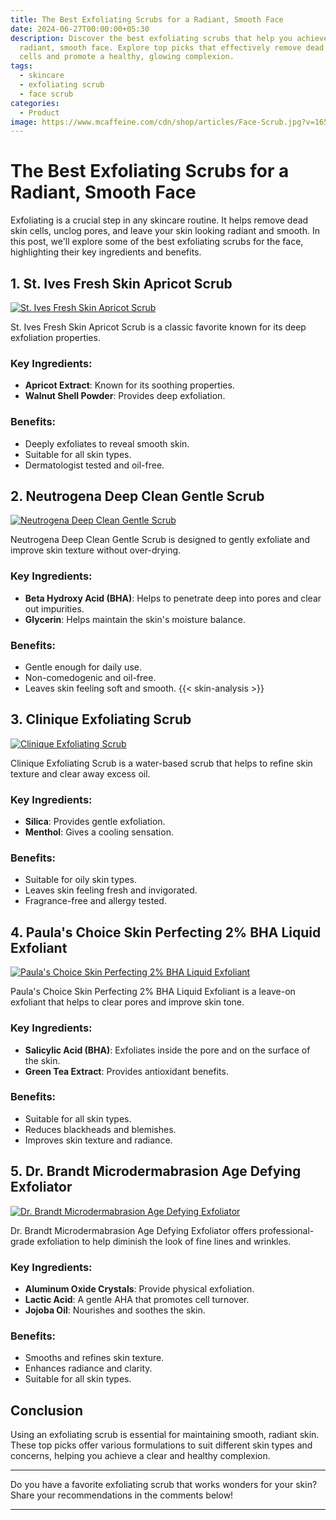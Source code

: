 ```yaml
---
title: The Best Exfoliating Scrubs for a Radiant, Smooth Face
date: 2024-06-27T00:00:00+05:30
description: Discover the best exfoliating scrubs that help you achieve a
  radiant, smooth face. Explore top picks that effectively remove dead skin
  cells and promote a healthy, glowing complexion.
tags:
  - skincare
  - exfoliating scrub
  - face scrub
categories:
  - Product
image: https://www.mcaffeine.com/cdn/shop/articles/Face-Scrub.jpg?v=1655187839
---
```


# The Best Exfoliating Scrubs for a Radiant, Smooth Face

Exfoliating is a crucial step in any skincare routine. It helps remove dead skin cells, unclog pores, and leave your skin looking radiant and smooth. In this post, we'll explore some of the best exfoliating scrubs for the face, highlighting their key ingredients and benefits.



## 1. **St. Ives Fresh Skin Apricot Scrub**

[![St. Ives Fresh Skin Apricot Scrub](https://pixies.in/media/catalog/product/cache/e9780188a08ae15edb442fcb34502371/0/1/01-st-ives-fresh-skin-apricot-face-scrub-pixies.jpg)](https://www.walmart.com/ip/St-Ives-Fresh-Skin-Apricot-Face-Scrub-6-oz-1-count/102518045)

St. Ives Fresh Skin Apricot Scrub is a classic favorite known for its deep exfoliation properties.

### Key Ingredients:
- **Apricot Extract**: Known for its soothing properties.
- **Walnut Shell Powder**: Provides deep exfoliation.

### Benefits:
- Deeply exfoliates to reveal smooth skin.
- Suitable for all skin types.
- Dermatologist tested and oil-free.

## 2. **Neutrogena Deep Clean Gentle Scrub**

[![Neutrogena Deep Clean Gentle Scrub](https://www.gosupps.com/media/catalog/product/cache/25/image/1500x/040ec09b1e35df139433887a97daa66f/7/1/71e4qgK_eIL._SL1500_.jpg)](https://www.walmart.com/ip/Neutrogena-Deep-Clean-Gentle-Facial-Scrub-Oil-free-Cleanser-4-2-fl-oz/10849664)

Neutrogena Deep Clean Gentle Scrub is designed to gently exfoliate and improve skin texture without over-drying.

### Key Ingredients:
- **Beta Hydroxy Acid (BHA)**: Helps to penetrate deep into pores and clear out impurities.
- **Glycerin**: Helps maintain the skin's moisture balance.

### Benefits:
- Gentle enough for daily use.
- Non-comedogenic and oil-free.
- Leaves skin feeling soft and smooth.
{{< skin-analysis >}}

## 3. **Clinique Exfoliating Scrub**

[![Clinique Exfoliating Scrub](https://m.media-amazon.com/images/I/71Xo45YMn5L._AC_UF1000,1000_QL80_.jpg)](https://www.walmart.com/ip/Clinique-Exfoliating-Scrub-3-4-oz/55662721)

Clinique Exfoliating Scrub is a water-based scrub that helps to refine skin texture and clear away excess oil.

### Key Ingredients:
- **Silica**: Provides gentle exfoliation.
- **Menthol**: Gives a cooling sensation.

### Benefits:
- Suitable for oily skin types.
- Leaves skin feeling fresh and invigorated.
- Fragrance-free and allergy tested.

## 4. **Paula's Choice Skin Perfecting 2% BHA Liquid Exfoliant**

[![Paula's Choice Skin Perfecting 2% BHA Liquid Exfoliant](https://static.thcdn.com/productimg/960/960/15208912-1575130744499728.jpg)](https://www.walmart.com/ip/Paula-39-s-Choice-Skin-Perfecting-2-BHA-Liquid-Salicylic-Acid-Exfoliant-Gentle-Facial-Exfoliator-Blackheads-Large-Pores-Wrinkles-amp-Fine-Lines-Trave/6293750693)

Paula's Choice Skin Perfecting 2% BHA Liquid Exfoliant is a leave-on exfoliant that helps to clear pores and improve skin tone.

### Key Ingredients:
- **Salicylic Acid (BHA)**: Exfoliates inside the pore and on the surface of the skin.
- **Green Tea Extract**: Provides antioxidant benefits.

### Benefits:
- Suitable for all skin types.
- Reduces blackheads and blemishes.
- Improves skin texture and radiance.

## 5. **Dr. Brandt Microdermabrasion Age Defying Exfoliator**

[![Dr. Brandt Microdermabrasion Age Defying Exfoliator](https://catalog-1p-assets.prod.bfa.bfainfra.com/asset_families/product_images/addl1_1007690_DR_BRANDT_SKINCARE_Microdermabrasion_Age_Defying_Exfoliator.png)](https://www.walmart.com/ip/Dr-Brandt-Microdermabrasion-Age-Defying-Skin-Exfoliator-Cream-2-oz/25468138)

Dr. Brandt Microdermabrasion Age Defying Exfoliator offers professional-grade exfoliation to help diminish the look of fine lines and wrinkles.

### Key Ingredients:
- **Aluminum Oxide Crystals**: Provide physical exfoliation.
- **Lactic Acid**: A gentle AHA that promotes cell turnover.
- **Jojoba Oil**: Nourishes and soothes the skin.

### Benefits:
- Smooths and refines skin texture.
- Enhances radiance and clarity.
- Suitable for all skin types.

## Conclusion

Using an exfoliating scrub is essential for maintaining smooth, radiant skin. These top picks offer various formulations to suit different skin types and concerns, helping you achieve a clear and healthy complexion.

---

Do you have a favorite exfoliating scrub that works wonders for your skin? Share your recommendations in the comments below!

---
